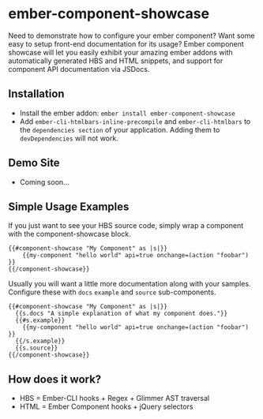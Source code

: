 # ember-component-showcase

Need to demonstrate how to configure your ember component?  Want some easy to setup front-end documentation for its usage?  Ember component showcase will let you easily exhibit your amazing ember addons with automatically generated HBS and HTML snippets, and support for component API documentation via JSDocs.

## Installation

* Install the ember addon: `ember install ember-component-showcase`
* Add `ember-cli-htmlbars-inline-precompile` and `ember-cli-htmlbars` to the `dependencies section` of your application.  Adding them to `devDependencies` will not work.

## Demo Site

* Coming soon...

## Simple Usage Examples
If you just want to see your HBS source code, simply wrap a component with the component-showcase block.
```
{{#component-showcase "My Component" as |s|}}
    {{my-component "hello world" api=true onchange=(action "foobar") }}
{{/component-showcase}}
```

Usually you will want a little more documentation along with your samples.  Configure these with `docs` `example` and `source` sub-components.
```
{{#component-showcase "My Component" as |s|}}
  {{s.docs "A simple explanation of what my component does."}}
  {{#s.example}}
    {{my-component "hello world" api=true onchange=(action "foobar") }}
  {{/s.example}}
  {{s.source}}
{{/component-showcase}}
```

## How does it work?

* HBS = Ember-CLI hooks + Regex + Glimmer AST traversal
* HTML = Ember Component hooks + jQuery selectors
